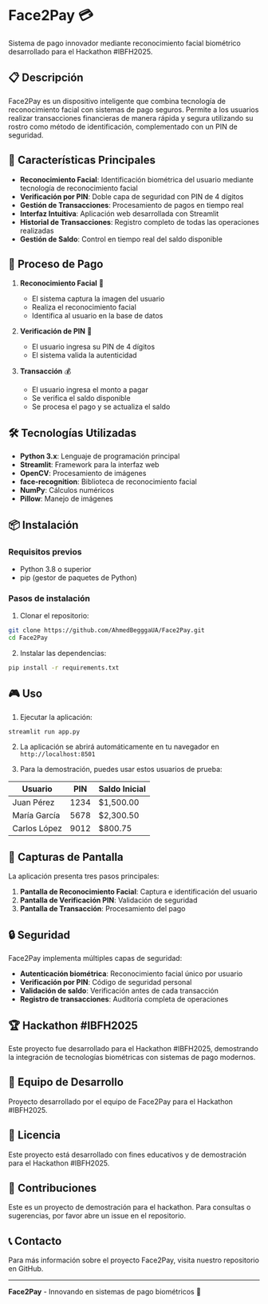 # Face2Pay 💳

Sistema de pago innovador mediante reconocimiento facial biométrico desarrollado para el Hackathon #IBFH2025.

## 📋 Descripción

Face2Pay es un dispositivo inteligente que combina tecnología de reconocimiento facial con sistemas de pago seguros. Permite a los usuarios realizar transacciones financieras de manera rápida y segura utilizando su rostro como método de identificación, complementado con un PIN de seguridad.

## 🎯 Características Principales

- **Reconocimiento Facial**: Identificación biométrica del usuario mediante tecnología de reconocimiento facial
- **Verificación por PIN**: Doble capa de seguridad con PIN de 4 dígitos
- **Gestión de Transacciones**: Procesamiento de pagos en tiempo real
- **Interfaz Intuitiva**: Aplicación web desarrollada con Streamlit
- **Historial de Transacciones**: Registro completo de todas las operaciones realizadas
- **Gestión de Saldo**: Control en tiempo real del saldo disponible

## 🚀 Proceso de Pago

1. **Reconocimiento Facial** 👤
   - El sistema captura la imagen del usuario
   - Realiza el reconocimiento facial
   - Identifica al usuario en la base de datos

2. **Verificación de PIN** 🔐
   - El usuario ingresa su PIN de 4 dígitos
   - El sistema valida la autenticidad

3. **Transacción** 💰
   - El usuario ingresa el monto a pagar
   - Se verifica el saldo disponible
   - Se procesa el pago y se actualiza el saldo

## 🛠️ Tecnologías Utilizadas

- **Python 3.x**: Lenguaje de programación principal
- **Streamlit**: Framework para la interfaz web
- **OpenCV**: Procesamiento de imágenes
- **face-recognition**: Biblioteca de reconocimiento facial
- **NumPy**: Cálculos numéricos
- **Pillow**: Manejo de imágenes

## 📦 Instalación

### Requisitos previos

- Python 3.8 o superior
- pip (gestor de paquetes de Python)

### Pasos de instalación

1. Clonar el repositorio:
```bash
git clone https://github.com/AhmedBegggaUA/Face2Pay.git
cd Face2Pay
```

2. Instalar las dependencias:
```bash
pip install -r requirements.txt
```

## 🎮 Uso

1. Ejecutar la aplicación:
```bash
streamlit run app.py
```

2. La aplicación se abrirá automáticamente en tu navegador en `http://localhost:8501`

3. Para la demostración, puedes usar estos usuarios de prueba:

| Usuario | PIN | Saldo Inicial |
|---------|-----|---------------|
| Juan Pérez | 1234 | $1,500.00 |
| María García | 5678 | $2,300.50 |
| Carlos López | 9012 | $800.75 |

## 📱 Capturas de Pantalla

La aplicación presenta tres pasos principales:

1. **Pantalla de Reconocimiento Facial**: Captura e identificación del usuario
2. **Pantalla de Verificación PIN**: Validación de seguridad
3. **Pantalla de Transacción**: Procesamiento del pago

## 🔒 Seguridad

Face2Pay implementa múltiples capas de seguridad:

- **Autenticación biométrica**: Reconocimiento facial único por usuario
- **Verificación por PIN**: Código de seguridad personal
- **Validación de saldo**: Verificación antes de cada transacción
- **Registro de transacciones**: Auditoría completa de operaciones

## 🏆 Hackathon #IBFH2025

Este proyecto fue desarrollado para el Hackathon #IBFH2025, demostrando la integración de tecnologías biométricas con sistemas de pago modernos.

## 👥 Equipo de Desarrollo

Proyecto desarrollado por el equipo de Face2Pay para el Hackathon #IBFH2025.

## 📄 Licencia

Este proyecto está desarrollado con fines educativos y de demostración para el Hackathon #IBFH2025.

## 🤝 Contribuciones

Este es un proyecto de demostración para el hackathon. Para consultas o sugerencias, por favor abre un issue en el repositorio.

## 📞 Contacto

Para más información sobre el proyecto Face2Pay, visita nuestro repositorio en GitHub.

---

**Face2Pay** - Innovando en sistemas de pago biométricos 🚀